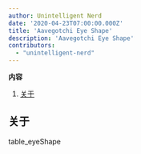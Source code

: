 ```yaml
---
author: Unintelligent Nerd
date: '2020-04-23T07:00:00.000Z'
title: 'Aavegotchi Eye Shape'
description: 'Aavegotchi Eye Shape'
contributors:
  - "unintelligent-nerd"
---
```




<div class="contentsBox">

**内容**

<ol>
<li><a href=#about>关于</a></li>
</ol>

</div>

## 关于

table_eyeShape